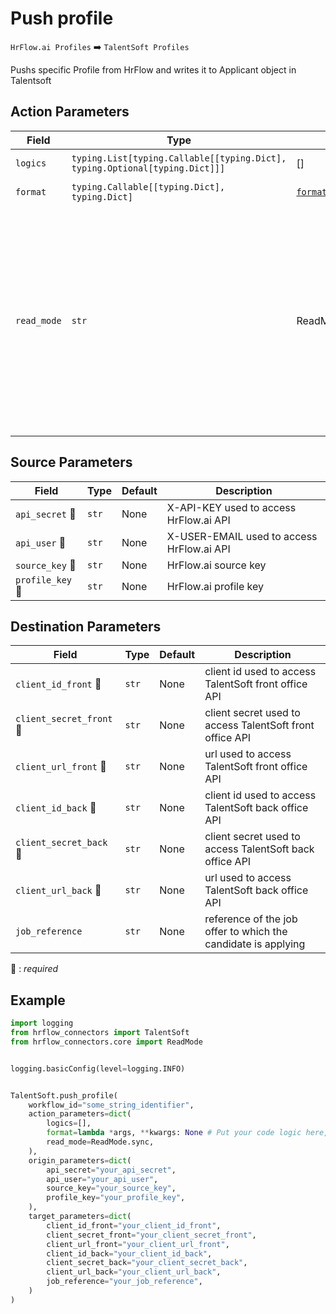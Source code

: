 # Push profile
`HrFlow.ai Profiles` :arrow_right: `TalentSoft Profiles`

Pushs specific Profile from HrFlow and writes it to Applicant object in Talentsoft



## Action Parameters

| Field | Type | Default | Description |
| ----- | ---- | ------- | ----------- |
| `logics`  | `typing.List[typing.Callable[[typing.Dict], typing.Optional[typing.Dict]]]` | [] | List of logic functions |
| `format`  | `typing.Callable[[typing.Dict], typing.Dict]` | [`format_into_ts_applicant`](../connector.py#L389) | Formatting function |
| `read_mode`  | `str` | ReadMode.sync | If 'incremental' then `read_from` of the last run is given to Origin Warehouse during read. **The actual behavior depends on implementation of read**. In 'sync' mode `read_from` is neither fetched nor given to Origin Warehouse during read. |

## Source Parameters

| Field | Type | Default | Description |
| ----- | ---- | ------- | ----------- |
| `api_secret` :red_circle: | `str` | None | X-API-KEY used to access HrFlow.ai API |
| `api_user` :red_circle: | `str` | None | X-USER-EMAIL used to access HrFlow.ai API |
| `source_key` :red_circle: | `str` | None | HrFlow.ai source key |
| `profile_key` :red_circle: | `str` | None | HrFlow.ai profile key |

## Destination Parameters

| Field | Type | Default | Description |
| ----- | ---- | ------- | ----------- |
| `client_id_front` :red_circle: | `str` | None | client id used to access TalentSoft front office API |
| `client_secret_front` :red_circle: | `str` | None | client secret used to access TalentSoft front office API |
| `client_url_front` :red_circle: | `str` | None | url used to access TalentSoft front office API |
| `client_id_back` :red_circle: | `str` | None | client id used to access TalentSoft back office API |
| `client_secret_back` :red_circle: | `str` | None | client secret used to access TalentSoft back office API |
| `client_url_back` :red_circle: | `str` | None | url used to access TalentSoft back office API |
| `job_reference`  | `str` | None | reference of the job offer to which the candidate is applying |

:red_circle: : *required*

## Example

```python
import logging
from hrflow_connectors import TalentSoft
from hrflow_connectors.core import ReadMode


logging.basicConfig(level=logging.INFO)


TalentSoft.push_profile(
    workflow_id="some_string_identifier",
    action_parameters=dict(
        logics=[],
        format=lambda *args, **kwargs: None # Put your code logic here,
        read_mode=ReadMode.sync,
    ),
    origin_parameters=dict(
        api_secret="your_api_secret",
        api_user="your_api_user",
        source_key="your_source_key",
        profile_key="your_profile_key",
    ),
    target_parameters=dict(
        client_id_front="your_client_id_front",
        client_secret_front="your_client_secret_front",
        client_url_front="your_client_url_front",
        client_id_back="your_client_id_back",
        client_secret_back="your_client_secret_back",
        client_url_back="your_client_url_back",
        job_reference="your_job_reference",
    )
)
```